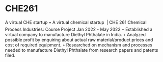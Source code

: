 # CHE261
A virtual CHE startup
• A virtual chemical startup  | CHE 261 Chemical Process Industries: Course Project Jan 2022 - May 2022
◦ Established a virtual company to manufacture Diethyl Phthalate in India.
◦ Analyzed possible profit by enquiring about actual raw material/product prices and cost of required equipment.
◦ Researched on mechanism and processes needed to manufacture Diethyl Phthalate from research papers and patents
filed.

